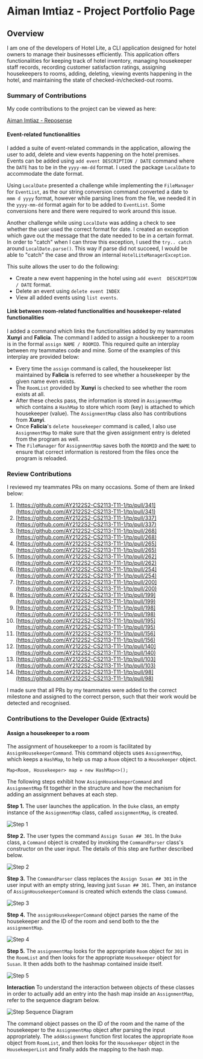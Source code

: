 # Aiman Imtiaz - Project Portfolio Page

## Overview

I am one of the developers of Hotel Lite, a CLI application designed for hotel owners to manage their businesses efficiently.
This application offers functionalities for keeping track of hotel inventory,
managing housekeeper staff records, recording customer satisfaction ratings,
assigning housekeepers to rooms,
adding, deleting, viewing events happening in the hotel,
and maintaining the state of checked-in/checked-out rooms.


### Summary of Contributions

My code contributions to the project can be viewed as here:

[Aiman Imtiaz - Reposense](https://nus-cs2113-ay2122s2.github.io/tp-dashboard/?search=&sort=groupTitle&sortWithin=title&timeframe=commit&mergegroup=&groupSelect=groupByRepos&breakdown=true&checkedFileTypes=docs~functional-code~test-code~other&since=2022-02-18&tabOpen=true&tabType=authorship&tabAuthor=aiman-imtiaz&tabRepo=AY2122S2-CS2113-T11-1%2Ftp%5Bmaster%5D&authorshipIsMergeGroup=false&authorshipFileTypes=docs~functional-code~test-code&authorshipIsBinaryFileTypeChecked=false)

#### Event-related functionalities

I added a suite of event-related commands in the application, allowing the user to add, delete and view events happening on the hotel premises. Events can be added using `add event DESCRIPTION / DATE` command where the `DATE` has to be in the `yyyy-mm-dd` format. I used the package `LocalDate` to accommodate the date format.

Using `LocalDate` presented a challenge while implementing the `FileManager` for `EventList`, as the our string conversion command converted a date to `mmm d yyyy` format, however while parsing lines from the file, we needed it in the `yyyy-mm-dd` format again for to be added to `EventList`. Some conversions here and there were required to work around this issue.

Another challenge while using `LocalDate` was adding a check to see whether the user used the correct format for date. I created an exception which gave out the message that the date needed to be in a certain format. In order to "catch" when I can throw this exception, I used the `try.. catch` around `LocalDate.parse()`. This way if parse did not succeed, I would be able to "catch" the case and throw an internal `HotelLiteManagerException`.

This suite allows the user to do the following:
* Create a new event happening in the hotel using `add event  DESCRIPTION / DATE` format. 
* Delete an event using `delete event INDEX`
* View all added events using `list events`.


#### Link between room-related functionalities and housekeeper-related functionalities
I added a command which links the functionalities added by my teammates __Xunyi__ and __Falicia__. The command I added to assign a houskeeper to a room is in the formal `assign NAME / ROOMID`. This required quite an interplay between my teammates code and mine. Some of the examples of this interplay are provided below:
* Every time the `assign` command is called, the housekeeper list maintained by __Falicia__ is referred to see whether a housekeeper by the given name even exists.
* The `RoomList` provided by __Xunyi__ is checked to see whether the room exists at all.
* After these checks pass, the information is stored in `AssignmentMap` which contains a `HashMap` to store which room (key) is attached to which housekeeper (value). The `AssignmentMap` class also has contributions from __Xunyi__.
* Once __Falicia__'s `delete housekeeper` command is called, I also use `AssignmentMap` to make sure that the given assignment entry is deleted from the program as well.
* The `FileManager` for `AssignmentMap` saves both the `ROOMID` and the `NAME` to ensure that correct information is restored from the files once the program is reloaded.

### Review Contributions

I reviewed my teammates PRs on many occasions. Some of them are linked below:

1. [https://github.com/AY2122S2-CS2113-T11-1/tp/pull/341](https://github.com/AY2122S2-CS2113-T11-1/tp/pull/341)
2. [https://github.com/AY2122S2-CS2113-T11-1/tp/pull/337](https://github.com/AY2122S2-CS2113-T11-1/tp/pull/337)
3. [https://github.com/AY2122S2-CS2113-T11-1/tp/pull/268](https://github.com/AY2122S2-CS2113-T11-1/tp/pull/268)
4. [https://github.com/AY2122S2-CS2113-T11-1/tp/pull/265](https://github.com/AY2122S2-CS2113-T11-1/tp/pull/265)
5. [https://github.com/AY2122S2-CS2113-T11-1/tp/pull/262](https://github.com/AY2122S2-CS2113-T11-1/tp/pull/262)
6. [https://github.com/AY2122S2-CS2113-T11-1/tp/pull/254](https://github.com/AY2122S2-CS2113-T11-1/tp/pull/254)
7. [https://github.com/AY2122S2-CS2113-T11-1/tp/pull/200](https://github.com/AY2122S2-CS2113-T11-1/tp/pull/200)
8. [https://github.com/AY2122S2-CS2113-T11-1/tp/pull/199](https://github.com/AY2122S2-CS2113-T11-1/tp/pull/199)
9. [https://github.com/AY2122S2-CS2113-T11-1/tp/pull/198](https://github.com/AY2122S2-CS2113-T11-1/tp/pull/198)
10. [https://github.com/AY2122S2-CS2113-T11-1/tp/pull/195](https://github.com/AY2122S2-CS2113-T11-1/tp/pull/195)
11. [https://github.com/AY2122S2-CS2113-T11-1/tp/pull/156](https://github.com/AY2122S2-CS2113-T11-1/tp/pull/156)
12. [https://github.com/AY2122S2-CS2113-T11-1/tp/pull/140](https://github.com/AY2122S2-CS2113-T11-1/tp/pull/140)
13. [https://github.com/AY2122S2-CS2113-T11-1/tp/pull/103](https://github.com/AY2122S2-CS2113-T11-1/tp/pull/103)
14. [https://github.com/AY2122S2-CS2113-T11-1/tp/pull/98](https://github.com/AY2122S2-CS2113-T11-1/tp/pull/98)

I made sure that all PRs by my teammates were added to the correct milestone and assigned to the correct person, such that their work would be detected and recognised.

### Contributions to the Developer Guide (Extracts)

#### Assign a housekeeper to a room
The assignment of housekeeper to a room is facilitated by `AssignHousekeeperCommand`. This command objects uses `AssignmentMap`, which keeps a `HashMap`, to help us map a `Room` object to a `Housekeeper` object.

``
Map<Room, Housekeeper> map = new HashMap<>();
``

The following steps exhibit how `AssignHousekeeperCommand`
and `AssignmentMap` fit together in the structure and how the mechanism for adding an assignment behaves at each step.

__Step 1.__ The user launches the application. In the `Duke` class, an empty instance of the `AssignmentMap` class,
called `assignmentMap`, is created.

![Step 1](aiman_assignment/step1.png)

__Step 2.__ The user types the command `Assign Susan ## 301`. In the `Duke` class, a `Command` object
is created by invoking the `CommandParser` class's constructor on the user input. The details of this
step are further described below.

![Step 2](aiman_assignment/step2.png)

__Step 3.__ The `CommandParser` class replaces the `Assign Susan ## 301` in the user input with an empty string,
leaving just `Susan ## 301`. Then, an instance of `AssignHousekeeperCommand` is created which extends the class `Command`.

![Step 3](aiman_assignment/step3.png)

__Step 4.__ The `assignHousekeeperCommand` object parses the name of the housekeeper and the ID of the room and send both to the the `assignmentMap`.

![Step 4](aiman_assignment/step4.png)

__Step 5.__ The `assignmentMap` looks for the appropriate `Room` object for `301` in the `RoomList` and then looks for the appropriate `Housekeeper` object for `Susan`. It then adds both to the hashmap contained inside itself.

![Step 5](aiman_assignment/step5.png)

__Interaction__ To understand the interaction between objects of these classes in order to actually add an entry into the hash map inside an `AssignmentMap`, refer to the sequence diagram below.

![Step Sequence Diagram](aiman_assignment/sequence.png)

The command object passes on the ID of the room and the name of the housekeeper to the `AssignmentMap` object after parsing the input appropriately. The `addAssignment` function first locates the appropriate `Room` object from `RoomList`, and then looks for the `Housekeeper` object in the `HousekeeperList` and finally adds the mapping to the hash map.


